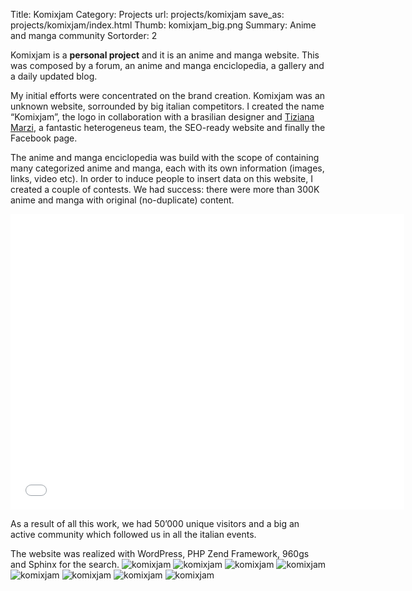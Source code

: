 Title: Komixjam
Category: Projects
url: projects/komixjam
save_as: projects/komixjam/index.html
Thumb: komixjam_big.png
Summary: Anime and manga community
Sortorder: 2


Komixjam is a __personal project__ and it is an anime and manga website. This was composed by a forum, an anime and manga enciclopedia, a gallery and a daily updated blog.

My initial efforts were concentrated on the brand creation. Komixjam was an unknown website, sorrounded by big italian competitors. I created the name “Komixjam”, the logo in collaboration with a brasilian designer and [Tiziana Marzi](http://www.graphictoons.it/), a fantastic heterogeneus team, the SEO-ready website and finally the Facebook page.

The anime and manga enciclopedia was build with the scope of containing many categorized anime and manga, each with its own information (images, links, video etc). In order to induce people to insert data on this website, I created a couple of contests. We had success: there were more than 300K anime and manga with original (no-duplicate) content.

<iframe width="630" height="473" src="//www.youtube.com/embed/YVOMOZ5NkuY" frameborder="0" allowfullscreen></iframe>

As a result of all this work, we had 50’000 unique visitors and a big an active community which followed us in all the italian events.

The website was realized with WordPress, PHP Zend Framework, 960gs and Sphinx for the search.
![komixjam](/images/projects/komixjam1.jpg)
![komixjam](/images/projects/komixjam2.jpg)
![komixjam](/images/projects/komixjam3.jpg)
![komixjam](/images/projects/komixjam4.jpg)
![komixjam](/images/projects/komixjam5.jpg)
![komixjam](/images/projects/komixjam6.jpg)
![komixjam](/images/projects/komixjam7.jpg)
![komixjam](/images/projects/komixjam8.jpg)